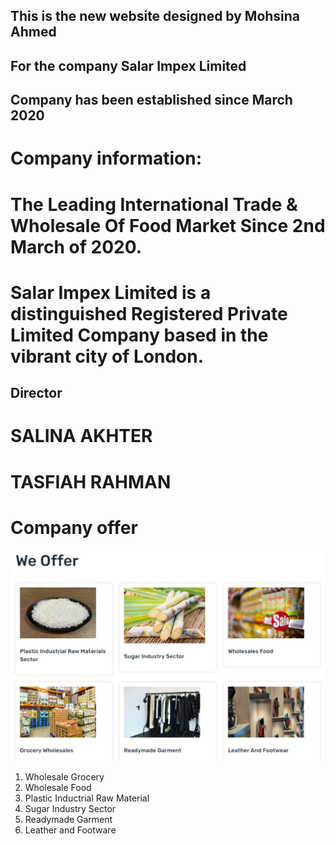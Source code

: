 ## This is the new website designed by Mohsina Ahmed

## For the company Salar Impex Limited

## Company has been established since March 2020

# Company information:

# The Leading International Trade & Wholesale Of Food Market Since 2nd March of 2020.

# Salar Impex Limited is a distinguished Registered Private Limited Company based in the vibrant city of London.

## Director

# SALINA AKHTER

# TASFIAH RAHMAN

# Company offer

![product pics](image.png)

1. Wholesale Grocery
2. Wholesale Food
3. Plastic Inductrial Raw Material
4. Sugar Industry Sector
5. Readymade Garment
6. Leather and Footware
